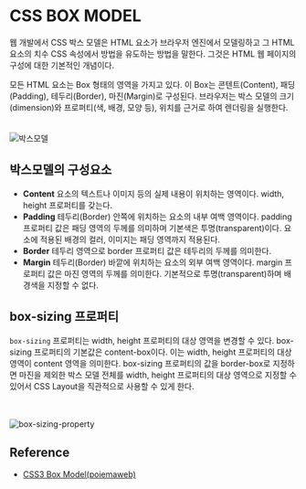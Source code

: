 # CSS BOX MODEL

웹 개발에서 CSS 박스 모델은 HTML 요소가 브라우저 엔진에서 모델링하고 그 HTML 요소의 치수 CSS 속성에서 방법을 유도하는 방법을 말한다. 그것은 HTML 웹 페이지의 구성에 대한 기본적인 개념이다.

모든 HTML 요소는 Box 형태의 영역을 가지고 있다. 이 Box는 콘텐트(Content), 패딩(Padding), 테두리(Border), 마진(Margin)로 구성된다. 브라우저는 박스 모델의 크기(dimension)와 프로퍼티(색, 배경, 모양 등), 위치를 근거로 하여 렌더링을 실행한다.<br><br><br>
![박스모델](https://poiemaweb.com/img/box-model.png)

## 박스모델의 구성요소

- **Content** 요소의 텍스트나 이미지 등의 실제 내용이 위치하는 영역이다. width, height 프로퍼티를 갖는다.
- **Padding** 테두리(Border) 안쪽에 위치하는 요소의 내부 여백 영역이다. padding 프로퍼티 값은 패딩 영역의 두께를 의미하며 기본색은 투명(transparent)이다. 요소에 적용된 배경의 컬러, 이미지는 패딩 영역까지 적용된다.
- **Border** 테두리 영역으로 border 프로퍼티 값은 테두리의 두께를 의미한다.
- **Margin** 테두리(Border) 바깥에 위치하는 요소의 외부 여백 영역이다. margin 프로퍼티 값은 마진 영역의 두께를 의미한다. 기본적으로 투명(transparent)하며 배경색을 지정할 수 없다.

## box-sizing 프로퍼티

`box-sizing` 프로퍼티는 width, height 프로퍼티의 대상 영역을 변경할 수 있다.
box-sizing 프로퍼티의 기본값은 content-box이다. 이는 width, height 프로퍼티의 대상 영역이 content 영역을 의미한다. box-sizing 프로퍼티의 값을 border-box로 지정하면 마진을 제외한 박스 모델 전체를 width, height 프로퍼티의 대상 영역으로 지정할 수 있어서 CSS Layout을 직관적으로 사용할 수 있게 한다.<br><br><br>

![box-sizing-property](https://t1.daumcdn.net/cfile/tistory/22670E3A58AA946F10)

## Reference

- [CSS3 Box Model(poiemaweb)](https://poiemaweb.com/css3-box-model)
